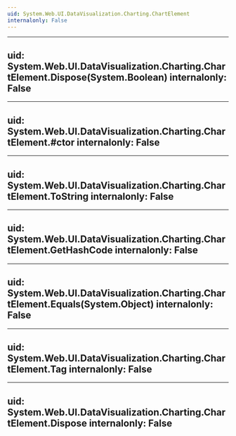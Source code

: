 ```yaml
---
uid: System.Web.UI.DataVisualization.Charting.ChartElement
internalonly: False
---
```


---
uid: System.Web.UI.DataVisualization.Charting.ChartElement.Dispose(System.Boolean)
internalonly: False
---

---
uid: System.Web.UI.DataVisualization.Charting.ChartElement.#ctor
internalonly: False
---

---
uid: System.Web.UI.DataVisualization.Charting.ChartElement.ToString
internalonly: False
---

---
uid: System.Web.UI.DataVisualization.Charting.ChartElement.GetHashCode
internalonly: False
---

---
uid: System.Web.UI.DataVisualization.Charting.ChartElement.Equals(System.Object)
internalonly: False
---

---
uid: System.Web.UI.DataVisualization.Charting.ChartElement.Tag
internalonly: False
---

---
uid: System.Web.UI.DataVisualization.Charting.ChartElement.Dispose
internalonly: False
---
